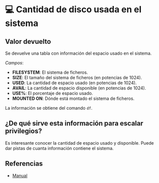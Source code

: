 # 💻 Cantidad de disco usada en el sistema

## Valor devuelto
Se devuelve una tabla con información del espacio usado en el sistema.

*Campos*:
- **FILESYSTEM**: El sistema de ficheros.
- **SIZE**: El tamaño del sistema de ficheros (en potencias de 1024).
- **USED**: La cantidad de espacio usado (en potencias de 1024).
- **AVAIL**: La cantidad de espacio disponible (en potencias de 1024).
- **USE%**: El porcentaje de espacio usado.
- **MOUNTED ON**: Dónde está montado el sistema de ficheros.

La información se obtiene del comando `df`.

## ¿De qué sirve esta información para escalar privilegios?
Es interesante conocer la cantidad de espacio usado y disponible. Puede dar pistas de cuanta información contiene el sistema.

## Referencias
- [Manual](https://www.man7.org/linux/man-pages/man1/df.1.html)